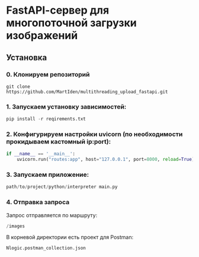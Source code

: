 # FastAPI-cервер для многопоточной загрузки  изображений

## Установка

### 0. Клонируем репозиторий
```
git clone https://github.com/MartIden/multithreading_upload_fastapi.git
```

### 1. Запускаем установку зависимостей: 
```python
pip install -r reqirements.txt
```
### 2. Конфигурируем настройки uvicorn (по необходимости прокидываем кастомный ip:port):
```python
if __name__ == '__main__':
    uvicorn.run("routes:app", host="127.0.0.1", port=8000, reload=True)
```
### 3. Запускаем приложение:
```python
path/to/project/python/interpreter main.py
```
### 4. Отправка запроса
Запрос отправляется по маршруту:
```python
/images
```
В корневой директории есть проект для Postman:
```python
Nlogic.postman_collection.json 
```
